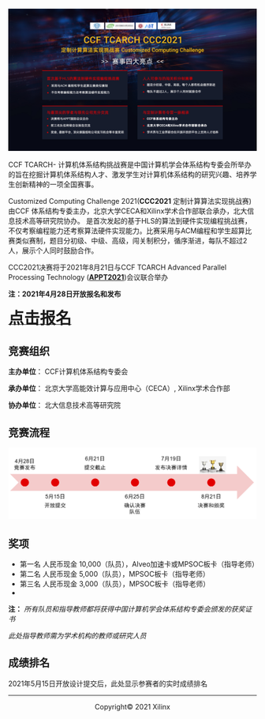 <!--# CCF TCARCH- Customized Computing Challenge 2021 !-->

![](./images/cover_new2.JPG)

CCF TCARCH- 计算机体系结构挑战赛是中国计算机学会体系结构专委会所举办的旨在挖掘计算机体系结构人才、激发学生对计算机体系结构的研究兴趣、培养学生创新精神的一项全国赛事。

Customized Computing Challenge 2021(**CCC2021** 定制计算算法实现挑战赛)由CCF 体系结构专委主办，北京大学CECA和Xilinx学术合作部联合承办，北大信息技术高等研究院协办。
是首次发起的基于HLS的算法到硬件实现编程挑战赛，不仅考察编程能力还考察算法硬件实现能力。比赛采用与ACM编程和学生超算比赛类似赛制，题目分初级、中级、高级，闯关制积分，循序渐进，每队不超过2人，展示个人同时鼓励合作。

CCC2021决赛将于2021年8月21日与CCF TCARCH Advanced Parallel Processing Technology ([**APPT2021**](https://appt2021.github.io/))会议联合举办

**注：2021年4月28日开放报名和发布**

<a href="https://xupsh.github.io/ccc2021/upload.html"><font size="6" ><strong>点击报名</strong></font></a>


## 竞赛组织

**主办单位**： CCF计算机体系结构专委会

**承办单位**： 北京大学高能效计算与应用中心（CECA）, Xilinx学术合作部

**协办单位**： 北大信息技术高等研究院

## 竞赛流程

![](./images/timeline.png)

## 奖项

- 第一名 人民币现金 10,000（队员），Alveo加速卡或MPSOC板卡（指导老师）
- 第二名 人民币现金 5,000（队员），MPSOC板卡（指导老师）
- 第三名 人民币现金 3,000（队员），MPSOC板卡（指导老师）
- 
**注：**
*所有队员和指导教师都将获得中国计算机学会体系结构专委会颁发的获奖证书*

*此处指导教师需为学术机构的教师或研究人员*

## 成绩排名

2021年5月15日开放设计提交后，此处显示参赛者的实时成绩排名

---------------------------------------
<p align="center">Copyright&copy; 2021 Xilinx</p>
